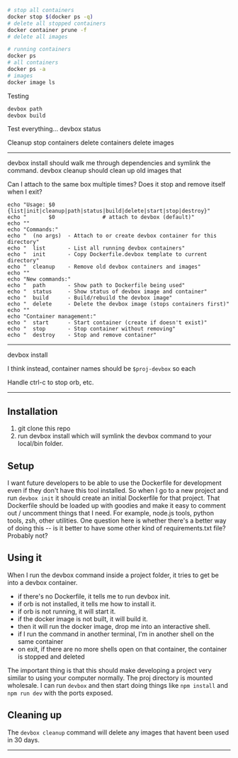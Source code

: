 
```sh
# stop all containers
docker stop $(docker ps -q)
# delete all stopped containers
docker container prune -f
# delete all images
```



```sh
# running containers
docker ps
# all containers
docker ps -a
# images
docker image ls
```

Testing
```sh
devbox path
devbox build
```


Test everything...
devbox status

Cleanup
stop containers
delete containers
delete images








---


devbox install should walk me through dependencies and symlink the command.
devbox cleanup should clean up old images that


Can I attach to the same box multiple times?
Does it stop and remove itself when I exit?



    echo "Usage: $0 {list|init|cleanup|path|status|build|delete|start|stop|destroy}"
    echo "       $0               # attach to devbox (default)"
    echo ""
    echo "Commands:"
    echo "  (no args)  - Attach to or create devbox container for this directory"
    echo "  list       - List all running devbox containers"
    echo "  init       - Copy Dockerfile.devbox template to current directory"
    echo "  cleanup    - Remove old devbox containers and images"
    echo ""
    echo "New commands:"
    echo "  path       - Show path to Dockerfile being used"
    echo "  status     - Show status of devbox image and container"
    echo "  build      - Build/rebuild the devbox image"
    echo "  delete     - Delete the devbox image (stops containers first)"
    echo ""
    echo "Container management:"
    echo "  start      - Start container (create if doesn't exist)"
    echo "  stop       - Stop container without removing"
    echo "  destroy    - Stop and remove container"




---

devbox install





I think instead, container names should be `$proj-devbox` so each


Handle ctrl-c to stop orb, etc.

---




## Installation

1. git clone this repo
2. run devbox install which will symlink the devbox command to your local/bin folder.

## Setup

I want future developers to be able to use the Dockerfile for development even if they don't have this tool installed.
So when I go to a new project and run `devbox init` it should create an initial Dockerfile for that project.
That Dockerfile should be loaded up with goodies and make it easy to comment out / uncomment things that I need. For example, node.js tools, python tools, zsh, other utilities. One question here is whether there's a better way of doing this -- is it better to have some other kind of requirements.txt file? Probably not?

## Using it

When I run the devbox command inside a project folder, it tries to get be into a devbox container.
- if there's no Dockerfile, it tells me to run devbox init.
- if orb is not installed, it tells me how to install it.
- if orb is not running, it will start it.
- if the docker image is not built, it will build it.
- then it will run the docker image, drop me into an interactive shell.
- if I run the command in another terminal, I'm in another shell on the same container
- on exit, if there are no more shells open on that container, the container is stopped and deleted

The important thing is that this should make developing a project very similar to using your computer normally. The proj directory is mounted wholesale. I can run `devbox` and then start doing things like `npm install` and `npm run dev` with the ports exposed.

## Cleaning up

The `devbox cleanup` command will delete any images that havent been used in 30 days.





---

